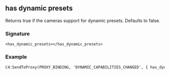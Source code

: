 ## has dynamic presets

Returns true if the cameras support for dynamic presets.
Defaults to false.


### Signature

`<has_dynamic_presets></has_dynamic_presets>`


### Example

```xml
C4:SendToProxy(PROXY_BINDING, 'DYNAMIC_CAPABILITIES_CHANGED', { has_dynamic_presets = true }, 'NOTIFY')
```
